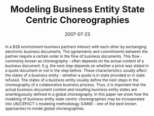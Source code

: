 ---
abstract: In a B2B environment business partners interact with each other by exchanging
  electronic business documents. The agreements and commitments between the partner
  require a certain order in the flow of business documents. This flow - commonly
  known as choreography - often depends on the actual content of a business document.
  E.g. the next step depends on whether a price was stated in a quote document or
  not in the step before. These characteristics usually affect the states of a business
  entity - whether a quote is in state provided or in state refused. The states of
  a business entity usually define the next steps in the choreography of a collaborative
  business process. Thus, it is important that the actual business document content
  and resulting business entity states are unambiguously defined in a global choreography.
  In this paper we show how the modeling of business entity state centric choreographies
  may be incorporated into UN/CEFACT´s modeling methodology (UMM) - one of the best
  known approaches to model global choreographies.
authors:
- Christian Huemer
- Philipp Liegl
- Rainer Schuster
- Marco Zapletal
date: '2007-07-23'
featured: false
links:
- name: Publik
  url: https://publik.tuwien.ac.at/showentry.php?ID=141387&lang=2
publication: 'Vortrag: 9th IEEE International Conference on E-Commerce Technology
  (CEC 2007) / 4th IEEE International Conference on Enterprise Computing, E-Commerce
  and E-Services (EEE 2007), Tokyo, Japan; 23.07.2007 - 26.07.2007; in: "Proceedings
  of the 9th IEEE International Conference on E-Commerce Technology (CEC 2007) / 4th
  IEEE International Conference on Enterprise Computing, E-Commerce and E-Services
  (EEE 2007)", IEEE Computer Society, Los Alamitos, CA, USA (2007), ISBN: 0-7695-2913-5;
  S. 393 - 400'
publication_types:
- '1'
publishDate: '2007-07-23'
title: Modeling Business Entity State Centric Choreographies
url_pdf: http://publik.tuwien.ac.at/files/pub-inf_5002.pdf
---